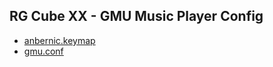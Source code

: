 ## RG Cube XX - GMU Music Player Config

- [anbernic.keymap](./anbernic.keymap)
- [gmu.conf](./gmu.conf)

